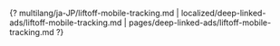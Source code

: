 {? multilang/ja-JP/liftoff-mobile-tracking.md | localized/deep-linked-ads/liftoff-mobile-tracking.md | pages/deep-linked-ads/liftoff-mobile-tracking.md ?}
